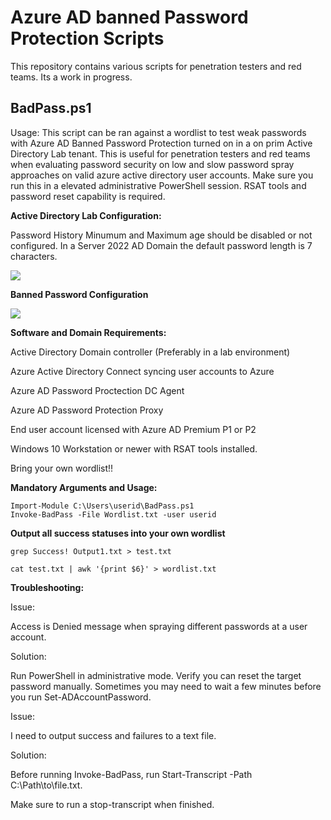 # Azure AD banned Password Protection Scripts

This repository contains various scripts for penetration testers and red teams. Its a work in progress. 

## BadPass.ps1
Usage: This script can be ran against a wordlist to test weak passwords with Azure AD Banned Password Protection turned on in a on prim Active Directory Lab tenant. This is useful for penetration testers and red teams when evaluating password security on low and slow password spray approaches on valid azure active directory user accounts.  Make sure you run this in a elevated administrative PowerShell session. RSAT tools and password reset capability is required. 

**Active Directory Lab Configuration:**

Password History Minumum and Maximum age should be disabled or not configured. In a Server 2022 AD Domain the default password length is 7 characters.

![](https://github.com/rootsecdev/Azure-Red-Team/blob/master/BannedPasswordProtection/Screenshots/AzureADBanned1.png)
  
**Banned Password Configuration**

![](https://github.com/rootsecdev/Azure-Red-Team/blob/master/BannedPasswordProtection/Screenshots/AzureADBanned2.png)

**Software and Domain Requirements:**

Active Directory Domain controller (Preferably in a lab environment)

Azure Active Directory Connect syncing user accounts to Azure

Azure AD Password Proctection DC Agent

Azure AD Password Protection Proxy

End user account licensed with Azure AD Premium P1 or P2

Windows 10 Workstation or newer with RSAT tools installed.

Bring your own wordlist!!

**Mandatory Arguments and Usage:**

```
Import-Module C:\Users\userid\BadPass.ps1
Invoke-BadPass -File Wordlist.txt -user userid
```

**Output all success statuses into your own wordlist**
```
grep Success! Output1.txt > test.txt

cat test.txt | awk '{print $6}' > wordlist.txt
```


**Troubleshooting:**

Issue: 

Access is Denied message when spraying different passwords at a user account. 

Solution: 

Run PowerShell in administrative mode. Verify you can reset the target password manually. Sometimes you may need to wait a few minutes before you run Set-ADAccountPassword. 

Issue: 

I need to output success and failures to a text file.

Solution: 

Before running Invoke-BadPass, run Start-Transcript -Path C:\Path\to\file.txt. 

Make sure to run a stop-transcript when finished. 
